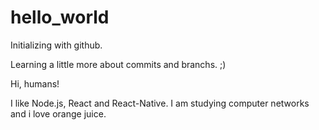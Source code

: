 # hello_world
Initializing with github.

Learning a little more about commits and branchs. ;)

Hi, humans!

I like Node.js, React and React-Native. I am studying computer networks and i love orange juice.

